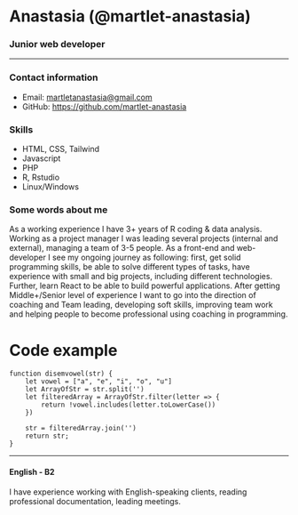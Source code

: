 # Anastasia (@martlet-anastasia)
### Junior web developer
---
### Contact information
* Email: martletanastasia@gmail.com
* GitHub: https://github.com/martlet-anastasia

### Skills
* HTML, CSS, Tailwind
* Javascript
* PHP
* R, Rstudio
* Linux/Windows

### Some words about me
As a working experience I have 3+ years of R coding & data analysis. Working as a project manager I was leading several projects (internal and external), managing a team of 3-5 people. 
As a front-end and web-developer I see my ongoing journey as following: first, get solid programming skills, be able to solve different types of tasks, have experience with small and big projects, including different technologies. Further, learn React to be able to build powerful applications. After getting Middle+/Senior level of experience I want to go into the direction of coaching and Team leading, developing soft skills, improving team work and helping people to become professional using coaching in programming. 

# Code example

```
function disemvowel(str) {
    let vowel = ["a", "e", "i", "o", "u"]
    let ArrayOfStr = str.split('')
    let filteredArray = ArrayOfStr.filter(letter => {
        return !vowel.includes(letter.toLowerCase())
    })

    str = filteredArray.join('')
    return str;
}
```

---
#### English - B2
I have experience working with English-speaking clients, reading professional documentation, leading meetings.

